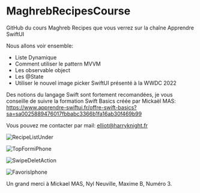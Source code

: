 # MaghrebRecipesCourse
GitHub du cours Maghreb Recipes que vous verrez sur la chaîne Apprendre SwiftUI

Nous allons voir ensemble:

- Liste Dynamique
- Comment utiliser le pattern MVVM
- Les observable object
- Les @State 
- Utiliser le nouvel image picker SwiftUI présenté à la WWDC 2022

Des notions du langage Swift sont fortement recomandées, je vous conseille de suivre la formation Swift Basics créée par Mickaël MAS: https://www.apprendre-swiftui.fr/offre-swift-basics?sa=sa0025889476017fbbabc3366b1fa16ab30f469b99

Vous pouvez me contacter par mail: elliot@harryknight.fr

![RecipeListUnder](https://user-images.githubusercontent.com/63256761/185619409-e0ea352f-51f8-48ce-8410-60bb8eb8d224.png)

![TopFormiPhone](https://user-images.githubusercontent.com/63256761/185621588-b16b69ce-1b6b-4449-ac61-9aa9603b05b9.png)

![SwipeDeletAction](https://user-images.githubusercontent.com/63256761/185622010-c89357af-3bbb-4e4c-b290-062896e805f0.png)

![FavorisIphone](https://user-images.githubusercontent.com/63256761/185621606-533102d0-8c43-484f-8676-65a59bff285c.png)

Un grand merci à Mickael MAS, Nyl Neuville, Maxime B, Numéro 3.
